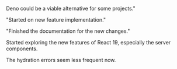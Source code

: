 Deno could be a viable alternative for some projects."

"Started on new feature implementation."

"Finished the documentation for the new changes."

Started exploring the new features of React 19, especially the server components.

The hydration errors seem less frequent now.